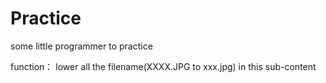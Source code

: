 # Practice
some little programmer to practice 

function：
  lower all the filename(XXXX.JPG to xxx.jpg) in this sub-content 
